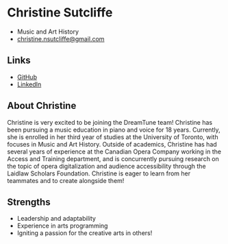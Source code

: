# Christine Sutcliffe

- Music and Art History
- christine.nsutcliffe@gmail.com

## Links

- [GitHub](https://github.com/christinesutcliffe)
- [LinkedIn](https://www.linkedin.com/in/christinesutcliffe/)

## About Christine

Christine is very excited to be joining the DreamTune team! Christine has been pursuing a music education in piano and voice for 18 years. Currently, she is enrolled in her third year of studies at the University of Toronto, with focuses in Music and Art History. Outside of academics, Christine has had several years of experience at the Canadian Opera Company working in the Access and Training department, and is concurrently pursuing research on the topic of opera digitalization and audience accessibility through the Laidlaw Scholars Foundation. Christine is eager to learn from her teammates and to create alongside them!  

## Strengths

- Leadership and adaptability
- Experience in arts programming
- Igniting a passion for the creative arts in others!
